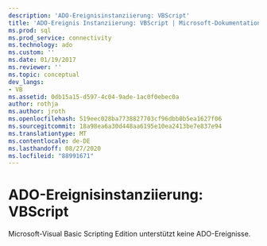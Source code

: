 ```yaml
---
description: 'ADO-Ereignisinstanziierung: VBScript'
title: 'ADO-Ereignis Instanziierung: VBScript | Microsoft-Dokumentation'
ms.prod: sql
ms.prod_service: connectivity
ms.technology: ado
ms.custom: ''
ms.date: 01/19/2017
ms.reviewer: ''
ms.topic: conceptual
dev_langs:
- VB
ms.assetid: 0db15a15-d597-4c04-9ade-1ac0f0ebec0a
author: rothja
ms.author: jroth
ms.openlocfilehash: 519eec028ba7738827703cf96dbb0b5ea1627f06
ms.sourcegitcommit: 18a98ea6a30d448aa6195e10ea2413be7e837e94
ms.translationtype: MT
ms.contentlocale: de-DE
ms.lasthandoff: 08/27/2020
ms.locfileid: "88991671"
---
```

# <a name="ado-event-instantiation-vbscript"></a>ADO-Ereignisinstanziierung: VBScript
Microsoft-Visual Basic Scripting Edition unterstützt keine ADO-Ereignisse.
